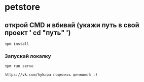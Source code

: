 # petstore

## открой CMD и вбивай (укажи путь в свой проект ' cd "путь" ')
```
npm install
```

### Запускай локалку
```
npm run serve
```

```
https://vk.com/hykapa поделись денюшкой :)
```
